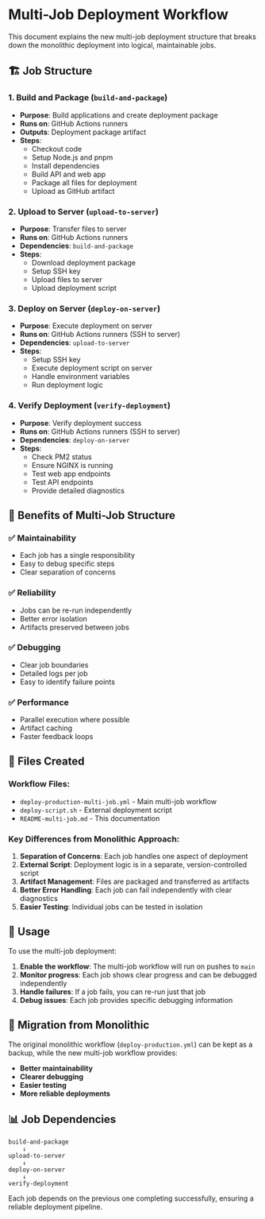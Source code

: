 # Multi-Job Deployment Workflow

This document explains the new multi-job deployment structure that breaks down the monolithic deployment into logical, maintainable jobs.

## 🏗️ Job Structure

### 1. **Build and Package** (`build-and-package`)
- **Purpose**: Build applications and create deployment package
- **Runs on**: GitHub Actions runners
- **Outputs**: Deployment package artifact
- **Steps**:
  - Checkout code
  - Setup Node.js and pnpm
  - Install dependencies
  - Build API and web app
  - Package all files for deployment
  - Upload as GitHub artifact

### 2. **Upload to Server** (`upload-to-server`)
- **Purpose**: Transfer files to server
- **Runs on**: GitHub Actions runners
- **Dependencies**: `build-and-package`
- **Steps**:
  - Download deployment package
  - Setup SSH key
  - Upload files to server
  - Upload deployment script

### 3. **Deploy on Server** (`deploy-on-server`)
- **Purpose**: Execute deployment on server
- **Runs on**: GitHub Actions runners (SSH to server)
- **Dependencies**: `upload-to-server`
- **Steps**:
  - Setup SSH key
  - Execute deployment script on server
  - Handle environment variables
  - Run deployment logic

### 4. **Verify Deployment** (`verify-deployment`)
- **Purpose**: Verify deployment success
- **Runs on**: GitHub Actions runners (SSH to server)
- **Dependencies**: `deploy-on-server`
- **Steps**:
  - Check PM2 status
  - Ensure NGINX is running
  - Test web app endpoints
  - Test API endpoints
  - Provide detailed diagnostics

## 🔄 Benefits of Multi-Job Structure

### **✅ Maintainability**
- Each job has a single responsibility
- Easy to debug specific steps
- Clear separation of concerns

### **✅ Reliability**
- Jobs can be re-run independently
- Better error isolation
- Artifacts preserved between jobs

### **✅ Debugging**
- Clear job boundaries
- Detailed logs per job
- Easy to identify failure points

### **✅ Performance**
- Parallel execution where possible
- Artifact caching
- Faster feedback loops

## 📁 Files Created

### **Workflow Files**:
- `deploy-production-multi-job.yml` - Main multi-job workflow
- `deploy-script.sh` - External deployment script
- `README-multi-job.md` - This documentation

### **Key Differences from Monolithic Approach**:

1. **Separation of Concerns**: Each job handles one aspect of deployment
2. **External Script**: Deployment logic is in a separate, version-controlled script
3. **Artifact Management**: Files are packaged and transferred as artifacts
4. **Better Error Handling**: Each job can fail independently with clear diagnostics
5. **Easier Testing**: Individual jobs can be tested in isolation

## 🚀 Usage

To use the multi-job deployment:

1. **Enable the workflow**: The multi-job workflow will run on pushes to `main`
2. **Monitor progress**: Each job shows clear progress and can be debugged independently
3. **Handle failures**: If a job fails, you can re-run just that job
4. **Debug issues**: Each job provides specific debugging information

## 🔧 Migration from Monolithic

The original monolithic workflow (`deploy-production.yml`) can be kept as a backup, while the new multi-job workflow provides:

- **Better maintainability**
- **Clearer debugging**
- **Easier testing**
- **More reliable deployments**

## 📊 Job Dependencies

```
build-and-package
    ↓
upload-to-server
    ↓
deploy-on-server
    ↓
verify-deployment
```

Each job depends on the previous one completing successfully, ensuring a reliable deployment pipeline.
